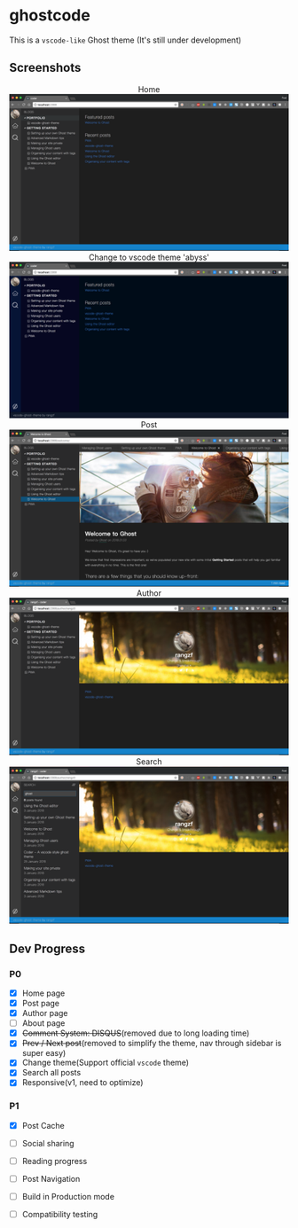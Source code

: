 # ghostcode

This is a `vscode-like` Ghost theme (It's still under development)

## Screenshots
<div align="center">
	<div>Home</div>
	<img src="./example/Home.png" />
	<div>Change to vscode theme 'abyss'</div>
	<img src="./example/Change-theme.png" />
	<div>Post</div>
	<img src="./example/Post.png" />
	<div>Author</div>
	<img src="./example/Author.png" />
	<div>Search</div>
	<img src="./example/Search.png" />
</div>

## Dev Progress

### P0
- [x] Home page
- [x] Post page
- [x] Author page
- [ ] About page
- [x] ~~Comment System: DISQUS~~(removed due to long loading time)
- [x] ~~Prev / Next post~~(removed to simplify the theme, nav through sidebar is super easy)
- [x] Change theme(Support official `vscode` theme)
- [x] Search all posts
- [x] Responsive(v1, need to optimize)

### P1
- [x] Post Cache
- [ ] Social sharing
- [ ] Reading progress
- [ ] Post Navigation
- [ ] Build in Production mode
- [ ] Compatibility testing

